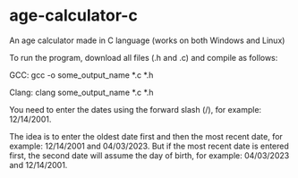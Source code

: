 # age-calculator-c
An age calculator made in C language (works on both Windows and Linux)

To run the program, download all files (.h and .c) and compile as follows:

GCC: gcc -o some_output_name *.c *.h

Clang: clang some_output_name *.c *.h

You need to enter the dates using the forward slash (/), for example: 12/14/2001.

The idea is to enter the oldest date first and then the most recent date, for example: 12/14/2001 and 04/03/2023. But if the most recent date is entered first, the second date will assume the day of birth, for example: 04/03/2023 and 12/14/2001.
